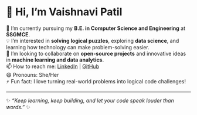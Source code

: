 # 👋 Hi, I’m Vaishnavi Patil

🌱 I’m currently pursuing my **B.E. in Computer Science and Engineering** at **SSGMCE**.  
💡 I’m interested in **solving logical puzzles**, exploring **data science**, and learning how technology can make problem-solving easier.  
🤝 I’m looking to collaborate on **open-source projects** and innovative ideas in **machine learning and data analytics**.  
📫 How to reach me: [LinkedIn](https://www.linkedin.com/in/vaishnavi-patil77) | [GitHub](https://github.com/vaishuuupatil)  
😄 Pronouns: She/Her  
⚡ Fun fact: I love turning real-world problems into logical code challenges!

---

✨ _“Keep learning, keep building, and let your code speak louder than words.”_ ✨
